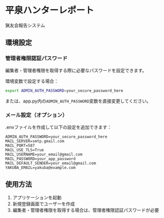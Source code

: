 # 平泉ハンターレポート

猟友会報告システム

## 環境設定

### 管理者権限認証パスワード

編集者・管理者権限を取得する際に必要なパスワードを設定できます。

環境変数で設定する場合：
```bash
export ADMIN_AUTH_PASSWORD=your_secure_password_here
```

または、app.py内の`ADMIN_AUTH_PASSWORD`変数を直接変更してください。

### メール設定（オプション）

.envファイルを作成して以下の設定を追加できます：

```
ADMIN_AUTH_PASSWORD=your_secure_password_here
MAIL_SERVER=smtp.gmail.com
MAIL_PORT=587
MAIL_USE_TLS=True
MAIL_USERNAME=your_email@gmail.com
MAIL_PASSWORD=your_app_password
MAIL_DEFAULT_SENDER=your_email@gmail.com
YAKUBA_EMAIL=yakuba@example.com
```

## 使用方法

1. アプリケーションを起動
2. 新規登録画面でユーザーを作成
3. 編集者・管理者権限を取得する場合は、管理者権限認証パスワードが必要

